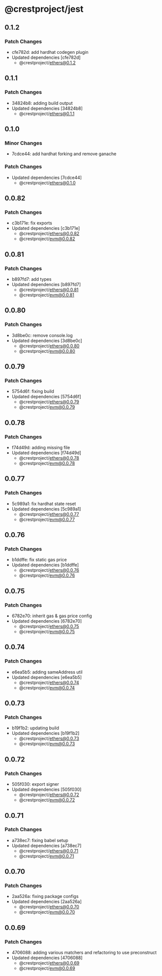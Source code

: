 # @crestproject/jest

## 0.1.2

### Patch Changes

- cfe782d: add hardhat codegen plugin
- Updated dependencies [cfe782d]
  - @crestproject/ethers@0.1.2

## 0.1.1

### Patch Changes

- 34824b8: adding build output
- Updated dependencies [34824b8]
  - @crestproject/ethers@0.1.1

## 0.1.0

### Minor Changes

- 7cdce44: add hardhat forking and remove ganache

### Patch Changes

- Updated dependencies [7cdce44]
  - @crestproject/ethers@0.1.0

## 0.0.82

### Patch Changes

- c3b171e: fix exports
- Updated dependencies [c3b171e]
  - @crestproject/ethers@0.0.82
  - @crestproject/evm@0.0.82

## 0.0.81

### Patch Changes

- b897fd7: add types
- Updated dependencies [b897fd7]
  - @crestproject/ethers@0.0.81
  - @crestproject/evm@0.0.81

## 0.0.80

### Patch Changes

- 3d8be0c: remove console.log
- Updated dependencies [3d8be0c]
  - @crestproject/ethers@0.0.80
  - @crestproject/evm@0.0.80

## 0.0.79

### Patch Changes

- 5754d6f: fixing build
- Updated dependencies [5754d6f]
  - @crestproject/ethers@0.0.79
  - @crestproject/evm@0.0.79

## 0.0.78

### Patch Changes

- f74d49d: adding missing file
- Updated dependencies [f74d49d]
  - @crestproject/ethers@0.0.78
  - @crestproject/evm@0.0.78

## 0.0.77

### Patch Changes

- 5c989a1: fix hardhat state reset
- Updated dependencies [5c989a1]
  - @crestproject/ethers@0.0.77
  - @crestproject/evm@0.0.77

## 0.0.76

### Patch Changes

- b1ddffe: fix static gas price
- Updated dependencies [b1ddffe]
  - @crestproject/ethers@0.0.76
  - @crestproject/evm@0.0.76

## 0.0.75

### Patch Changes

- 6782e70: inherit gas & gas price config
- Updated dependencies [6782e70]
  - @crestproject/ethers@0.0.75
  - @crestproject/evm@0.0.75

## 0.0.74

### Patch Changes

- e6ea5b5: adding sameAddress util
- Updated dependencies [e6ea5b5]
  - @crestproject/ethers@0.0.74
  - @crestproject/evm@0.0.74

## 0.0.73

### Patch Changes

- b19f1b2: updating build
- Updated dependencies [b19f1b2]
  - @crestproject/ethers@0.0.73
  - @crestproject/evm@0.0.73

## 0.0.72

### Patch Changes

- 505f030: export signer
- Updated dependencies [505f030]
  - @crestproject/ethers@0.0.72
  - @crestproject/evm@0.0.72

## 0.0.71

### Patch Changes

- a738ec7: fixing babel setup
- Updated dependencies [a738ec7]
  - @crestproject/ethers@0.0.71
  - @crestproject/evm@0.0.71

## 0.0.70

### Patch Changes

- 2aa526a: fixing package configs
- Updated dependencies [2aa526a]
  - @crestproject/ethers@0.0.70
  - @crestproject/evm@0.0.70

## 0.0.69

### Patch Changes

- 4706088: adding various matchers and refactoring to use preconstruct
- Updated dependencies [4706088]
  - @crestproject/ethers@0.0.69
  - @crestproject/evm@0.0.69
